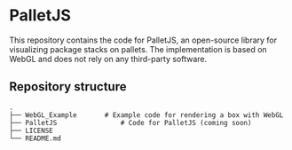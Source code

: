 # PalletJS

This repository contains the code for PalletJS, an open-source library for visualizing package stacks on pallets. The implementation is based on WebGL and does not rely on any third-party software.

## Repository structure

    .
    ├── WebGL_Example      	# Example code for rendering a box with WebGL
    ├── PalletJS             	# Code for PalletJS (coming soon)
    ├── LICENSE
    └── README.md

